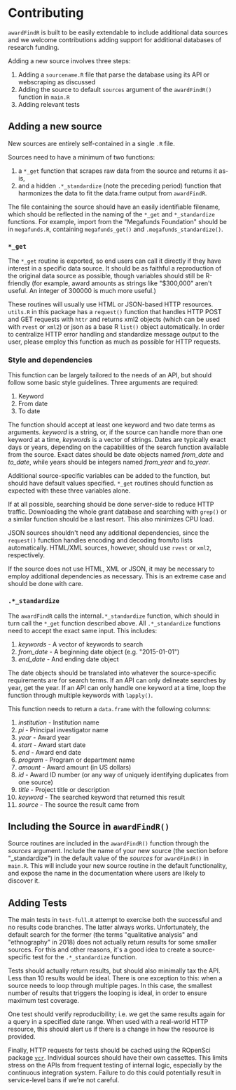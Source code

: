 # Contributing
`awardFindR` is built to be easily extendable to include additional data sources and we welcome contributions adding support for additional databases of research funding. 

Adding a new source involves three steps:
1. Adding a `sourcename.R` file that parse the database using its API or webscraping as discussed
2. Adding the source to default `sources` argument of the `awardFindR()` function in `main.R`
3. Adding relevant tests

## Adding a new source 

New sources are entirely self-contained in a single `.R` file.

Sources need to have a minimum of two functions:

1.  a `*_get` function that scrapes raw data from the source and returns it as-is,
2.  and a hidden `.*_standardize` (note the preceding period) function that harmonizes the data to fit the data.frame output from `awardFindR`.

The file containing the source should have an easily identifiable filename, which should be reflected in the naming of the `*_get` and `*_standardize` functions. For example, import from the "Megafunds Foundation" should be in `megafunds.R`, containing `megafunds_get()` and `.megafunds_standardize()`.

### `*_get`

The `*_get` routine is exported, so end users can call it directly if they have interest in a specific data source. It should be as faithful a reproduction of the original data source as possible, though variables should still be R-friendly (for example, award amounts as strings like "\$300,000" aren't useful. An integer of 300000 is much more useful.)

These routines will usually use HTML or JSON-based HTTP resources. `utils.R` in this package has a `request()` function that handles HTTP POST and GET requests with `httr` and returns xml2 objects (which can be used with `rvest` or `xml2`) or json as a base R `list()` object automatically. In order to centralize HTTP error handling and standardize message output to the user, please employ this function as much as possible for HTTP requests.

### Style and dependencies

This function can be largely tailored to the needs of an API, but should follow some basic style guidelines. Three arguments are required:

1. Keyword
2. From date
3. To date

The function should accept at least one keyword and two date terms as arguments. _keyword_ is a string, or, if the source can handle more than one keyword at a time, _keywords_ is a vector of strings. Dates are typically exact days or years, depending on the capabilities of the search function available from the source. Exact dates should be date objects named _from_date_ and _to_date_, while years should be integers named _from_year_ and _to_year_. 

Additional source-specific variables can be added to the function, but should have default values specified. `*_get` routines should function as expected with these three variables alone.

If at all possible, searching should be done server-side to reduce HTTP traffic. Downloading the whole grant database and searching with `grep()` or a similar function should be a last resort. This also minimizes CPU load.

JSON sources shouldn't need any additional dependencies, since the `request()` function handles encoding and decoding from/to lists automatically. HTML/XML sources, however, should use `rvest` or `xml2`, respectively. 

If the source does not use HTML, XML or JSON, it may be necessary to employ additional dependencies as necessary. This is an extreme case and should be done with care.

### `.*_standardize`

The `awardFindR` calls the  internal`.*_standardize` function, which should in turn call the `*_get` function described above. All `.*_standardize` functions need to accept the exact same input. This includes:

1. *keywords* - A vector of keywords to search 
2. *from_date* - A beginning date object (e.g. "2015-01-01")
3. *end_date* - And ending date object

The date objects should be translated into whatever the source-specific requirements are for search terms. If an API can only delineate searches by year, get the year. If an API can only handle one keyword at a time, loop the function through multiple keywords with `lapply()`.

This function needs to return a `data.frame` with the following columns:

1.  *institution* - Institution name
2.  *pi* -  Principal investigator name
3.  *year* - Award year
4.  *start* - Award start date
5.  *end* - Award end date
6.  *program* - Program or department name
7.  *amount* - Award amount (in US dollars)
8.  *id* - Award ID number (or any way of uniquely identifying duplicates from one source)
9.  *title* - Project title or description
10. *keyword* - The searched keyword that returned this result
11. *source* - The source the result came from

## Including the Source in `awardFindR()`

Source routines are included in the `awardFindR()` function through the _sources_ argument. Include the name of your new source (the section before "_standardize") in the default value of the _sources_ for `awardFindR()` in `main.R`. This will include your new source routine in the default functionality, and expose the name in the documentation where users are likely to discover it.

## Adding Tests

The main tests in `test-full.R` attempt to exercise both the successful and no results code branches. The latter always works. Unfortunately, the default search for the former (the terms "qualitative analysis" and "ethnography" in 2018) does not actually return results for some smaller sources. For this and other reasons, it's a good idea to create a source-specific test for the `.*_standardize` function.

Tests should actually return results, but should also minimally tax the API. Less than 10 results would be ideal. There is one exception to this: when a source needs to loop through multiple pages. In this case, the smallest number of results that triggers the looping is ideal, in order to ensure maximum test coverage.

One test should verify reproducibility; i.e. we get the same results again for a query in a specified date range. When used with a real-world HTTP resource, this should alert us if there is a change in how the resource is provided.

Finally, HTTP requests for tests should be cached using the ROpenSci package [`vcr`](https://docs.ropensci.org/vcr/). Individual sources should have their own cassettes. This limits stress on the APIs from frequent testing of internal logic, especially by the continuous integration system. Failure to do this could potentially result in service-level bans if we're not careful.
